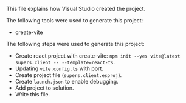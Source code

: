 This file explains how Visual Studio created the project.

The following tools were used to generate this project:
- create-vite

The following steps were used to generate this project:
- Create react project with create-vite: `npm init --yes vite@latest supers.client -- --template=react-ts`.
- Updating `vite.config.ts` with port.
- Create project file (`supers.client.esproj`).
- Create `launch.json` to enable debugging.
- Add project to solution.
- Write this file.
